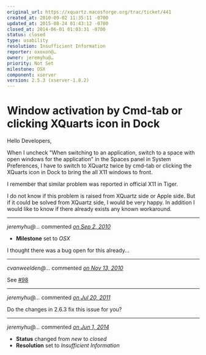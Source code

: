 ```yaml
---
original_url: https://xquartz.macosforge.org/trac/ticket/441
created_at: 2010-09-02 11:35:11 -0700
updated_at: 2015-08-24 01:43:12 -0700
closed_at: 2014-06-01 01:03:31 -0700
status: closed
type: usability
resolution: Insufficient Information
reporter: oxoxon@…
owner: jeremyhu@…
priority: Not Set
milestone: OSX
component: xserver
version: 2.5.3 (xserver-1.8.2)
---
```


Window activation by Cmd-tab or clicking XQuarts icon in Dock
=============================================================


Hello Developers,

When I uncheck "When switching to an application, switch to a space with open windows for the application" in the Spaces panel in System Preferences, I have to switch to XQuartz twice by cmd-tab or clicking the XQuarts icon in Dock to bring the all X11 windows to front.

I remember that similar problem was reported in official X11 in Tiger.

I do not know if this problem is raised from XQuartz side or Apple side. But if it could be solved from XQuartz side, I would be very happy. In addition I would like to know if there already exists any known workaround.



---

*jeremyhu@…* commented *[on Sep 2, 2010](https://xquartz.macosforge.org/trac/ticket/441#comment:1 "September 2, 2010 at 11:46 AM PDT")*

-   **Milestone** set to *OSX*

I thought there was a bug open for this already...



---

*cvanweelden@…* commented *[on Nov 13, 2010](https://xquartz.macosforge.org/trac/ticket/441#comment:2 "November 13, 2010 at 9:47 AM PST")*

See [\#⁠98](https://xquartz.macosforge.org/trac/ticket/98)



---

*jeremyhu@…* commented *[on Jul 20, 2011](https://xquartz.macosforge.org/trac/ticket/441#comment:3 "July 20, 2011 at 7:48 PM PDT")*

Do the changes in 2.6.3 fix this issue for you?



---

*jeremyhu@…* commented *[on Jun 1, 2014](https://xquartz.macosforge.org/trac/ticket/441#comment:4 "June 1, 2014 at 1:03 AM PDT")*

-   **Status** changed from *new* to *closed*
-   **Resolution** set to *Insufficient Information*



